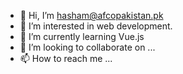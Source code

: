 - 👋 Hi, I’m hasham@afcopakistan.pk
- 👀 I’m interested in web development.
- 🌱 I’m currently learning Vue.js
- 💞️ I’m looking to collaborate on ...
- 📫 How to reach me ...

<!---
hasham/hasham is a ✨ special ✨ repository because its `README.md` (this file) appears on your GitHub profile.
You can click the Preview link to take a look at your changes.
--->
